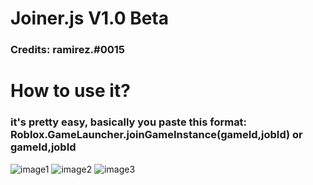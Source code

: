 # Joiner.js V1.0 Beta
### Credits: ramirez.#0015

# How to use it?

### it's pretty easy, basically you paste this format: Roblox.GameLauncher.joinGameInstance(gameId,jobId) or gameId,jobId

![image1](https://media.discordapp.net/attachments/923562111660093451/927358416651972648/unknown.png)
![image2](https://media.discordapp.net/attachments/923562111660093451/927358545534541854/unknown.png)
![image3](https://media.discordapp.net/attachments/923562111660093451/927358645585453076/unknown.png)
